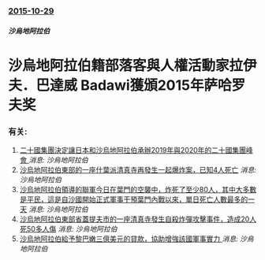 ### [2015-10-29](/news/2015/10/29/index.md)

##### 沙烏地阿拉伯
# 沙烏地阿拉伯籍部落客與人權活動家拉伊夫．巴達威 Badawi獲頒2015年萨哈罗夫奖




### 有关:

1. [二十國集團決定讓日本和沙烏地阿拉伯承辦2019年與2020年的二十國集團峰會 ](/zh/news/2017/07/8/二十國集團決定讓日本和沙烏地阿拉伯承辦2019年與2020年的二十國集團峰會.md) _消息: 沙烏地阿拉伯_
2. [沙烏地阿拉伯東部的一座什葉派清真寺再發生一起爆炸案，已知4人死亡](/zh/news/2015/05/29/沙烏地阿拉伯東部的一座什葉派清真寺再發生一起爆炸案-已知4人死亡.md) _消息: 沙烏地阿拉伯_
3. [沙烏地阿拉伯領導的聯軍今日在葉門的空襲中，炸死了至少80人，其中大多數是平民，這是自沙國開始正式軍事干預葉門內戰以來，單日死亡人數最多的一天](/zh/news/2015/05/27/沙烏地阿拉伯領導的聯軍今日在葉門的空襲中-炸死了至少80人-其中大多數是平民-這是自沙國開始正式軍事干預葉門內戰以來-單.md) _消息: 沙烏地阿拉伯_
4. [沙烏地阿拉伯東部省蓋提夫市的一座清真寺發生自殺炸彈攻擊事件，造成20人死50多人傷](/zh/news/2015/05/20/沙烏地阿拉伯東部省蓋提夫市的一座清真寺發生自殺炸彈攻擊事件-造成20人死50多人傷.md) _消息: 沙烏地阿拉伯_
5. [ 沙烏地阿拉伯給予黎巴嫩三億美元的貸款，協助增強該國軍事實力 ](/zh/news/2013/12/29/沙烏地阿拉伯給予黎巴嫩三億美元的貸款-協助增強該國軍事實力.md) _消息: 沙烏地阿拉伯_
